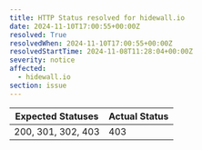 ```yaml
---
title: HTTP Status resolved for hidewall.io
date: 2024-11-10T17:00:55+00:00Z
resolved: True
resolvedWhen: 2024-11-10T17:00:55+00:00Z
resolvedStartTime: 2024-11-08T11:28:04+00:00Z
severity: notice
affected:
  - hidewall.io
section: issue
---
```


| Expected Statuses | Actual Status  |
|-------------------|----------------|
| 200, 301, 302, 403 | 403 |
